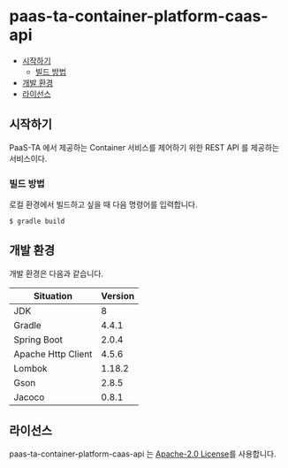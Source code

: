# paas-ta-container-platform-caas-api

- [시작하기](#시작하기)
  - [빌드 방법](#빌드-방법)
- [개발 환경](#개발-환경)
- [라이선스](#라이선스)

## 시작하기

PaaS-TA 에서 제공하는 Container 서비스를 제어하기 위한 REST API 를 제공하는 서비스이다.

### 빌드 방법

로컬 환경에서 빌드하고 싶을 때 다음 명령어를 입력합니다.
```
$ gradle build
```

## 개발 환경

개발 환경은 다음과 같습니다.

| Situation                      | Version |
| ------------------------------ | ------- |
| JDK                            | 8       |
| Gradle                         | 4.4.1   |
| Spring Boot                    | 2.0.4   |
| Apache Http Client             | 4.5.6   |
| Lombok                         | 1.18.2  |
| Gson                           | 2.8.5   |
| Jacoco                         | 0.8.1   |

## 라이선스
paas-ta-container-platform-caas-api 는 [Apache-2.0 License](http://www.apache.org/licenses/LICENSE-2.0)를 사용합니다.
